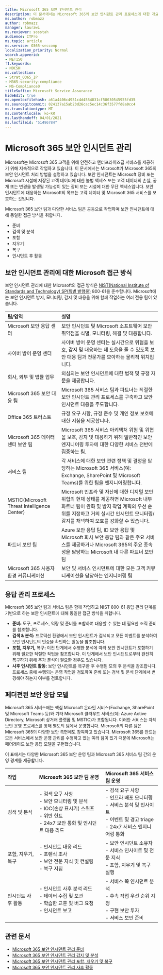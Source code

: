 ```yaml
---
title: Microsoft 365 보안 인시던트 관리
description: 이 문서에서는 Microsoft 365의 보안 인시던트 관리 프로세스에 대한 개요를 제공합니다.
ms.author: robmazz
author: robmazz
manager: laurawi
ms.reviewer: sosstah
audience: ITPro
ms.topic: article
ms.service: O365-seccomp
localization_priority: Normal
search.appverid:
- MET150
f1.keywords:
- NOCSH
ms.collection:
- Strat_O365_IP
- M365-security-compliance
- MS-Compliance0
titleSuffix: Microsoft Service Assurance
hideEdit: true
ms.openlocfilehash: a61a4406c4951c4d4584831cf58030545955fd35
ms.sourcegitcommit: 024137a15ab23d26cac5ec14c36f3577fd8a0cc4
ms.translationtype: MT
ms.contentlocale: ko-KR
ms.lasthandoff: 04/01/2021
ms.locfileid: "51496784"
---
```

# <a name="microsoft-365-security-incident-management"></a>Microsoft 365 보안 인시던트 관리

Microsoft는 Microsoft 365 고객을 위해 안전하고 엔터프라이즈급 서비스를 제공하기 위해 지속적으로 작업하고 있습니다. 이 문서에서는 Microsoft가 Microsoft 365의 보안 인시던트 처리 방법을 설명하고 있습니다. 보안 인시던트는 Microsoft 장비 또는 Microsoft 시설에 저장된 고객 데이터에 대한 불법 액세스 또는 고객 데이터의 손실, 공개 또는 변경을 발생될 가능성이 있는 장비 또는 시설에 대한 무단 액세스입니다. 보안 인시던트에 대응하는 Microsoft의 목표는 고객 데이터 및 Microsoft 365 서비스를 보호하는 것입니다.

Microsoft 365 보안 팀과 다양한 서비스 팀은 공동으로 작업하며 보안 인시던트에 대해 동일한 접근 방식을 취합니다.

- 준비
- 검색 및 분석
- 포함
- 지우기
- 복구
- 인시던트 후 활동

## <a name="microsoft-approach-to-security-incident-management"></a>보안 인시던트 관리에 대한 Microsoft 접근 방식

보안 인시던트 관리에 대한 Microsoft의 접근 방식은 [NIST(National Institute of Standards and Technology) SP(특별 발행물)](https://www.nist.gov/) 800-61을 준수합니다. Microsoft에는 보안 인시던트 방지, 모니터링, 감지 및 대응을 위해 함께 작업하는 여러 전용 팀이 있습니다.

|**팀/영역**|**설명**|
|:------------|:--------------|
| Microsoft 보안 응답 센터 | 보안 인시던트 및 Microsoft 소프트웨어 보안 취약점을 식별, 모니터링, 해결 및 대응합니다. |
| 사이버 방어 운영 센터 | 사이버 방어 운영 센터는 실시간으로 위협을 보호, 감지 및 대응하는 데 도움을 줄 수 있도록 보안 대응 팀과 전문가를 모아하는 물리적 위치입니다. |
| 회사, 외부 및 법률 업무 | 의심되는 보안 인시던트에 대한 법적 및 규정 자문을 제공합니다. |
| Microsoft 365 보안 대응 팀 | Microsoft 365 서비스 팀과 파트너는 적절한 보안 인시던트 관리 프로세스를 구축하고 보안 인시던트 대응을 주도합니다. |
| Office 365 트러스트 | 규정 요구 사항, 규정 준수 및 개인 정보 보호에 대한 지침을 제공합니다. |
| Microsoft 365 데이터 센터 보안 팀 | Microsoft 365 서비스 아키텍처 위험 및 위협을 보호, 감지 및 대응하기 위해 일반적인 보안 엔지니어링 투자에 대한 다양한 서비스 전반에 집중하는 팀. |
| 서비스 팀 | 각 서비스에 대한 보안 관련 정책 및 결정을 담당하는 Microsoft 365 서비스(예: Exchange, SharePoint 및 Microsoft Teams)를 위한 팀을 엔지니어링합니다. |
| MSTIC(Microsoft Threat Intelligence Center) | Microsoft 인프라 및 자산에 대한 디지털 보안 위협의 현재 상태를 제공하면 Microsoft 내부 파트너 팀이 완화 및 방지 작업 계획의 우선 순위를 지정하고 거의 실시간 인시던트 모니터링/감지를 채택하여 보호를 강화할 수 있습니다. |
| 파트너 보안 팀 | Azure 보안 응답 팀, ID 보안 응답 및 Microsoft 회사 보안 응답 팀과 같은 주요 서비스를 제공하거나 Microsoft 365의 주요 종속성을 담당하는 Microsoft 내 다른 파트너 보안 팀 |
| Microsoft 365 사용자 환경 커뮤니케이션 | 보안 및 서비스 인시던트에 대한 모든 고객 커뮤니케이션을 담당하는 엔지니어링 팀 |

## <a name="response-management-process"></a>응답 관리 프로세스

Microsoft 365 보안 팀과 서비스 팀은 함께 작업하고 NIST 800-61 응답 관리 단계를 기반으로 하는 보안 인시던트에 대해 동일한 접근 방식을 취합니다.

- **준비:** 도구, 프로세스, 역량 및 준비를 포함하여 대응할 수 있는 데 필요한 조직 준비를 참조합니다.
- **검색 & 분석:** 프로덕션 환경에서 보안 인시던트가 검색되고 모든 이벤트를 분석하여 보안 인시던트의 인증을 확인하는 활동을 참조합니다.
- **포함, 지우기,** 복구: 이전 단계에서 수행한 분석에 따라 보안 인시던트가 포함하기 위해 필요한 적절한 작업을 참조합니다. 이 단계에서 보안 인시던트로부터 완전히 복구하기 위해 추가 분석이 필요한 경우도 있습니다.
- **사후 인시던트 활동:** 보안 인시던트를 복구한 후 수행된 모의 후 분석을 참조합니다. 프로세스 중에 수행되는 운영 작업을 검토하여 준비 또는 검색 및 분석 단계에서 변경해야 하는지 여부를 검토합니다.

## <a name="federated-security-response-model"></a>페더전된 보안 응답 모델

Microsoft 365 서비스에는 핵심 Microsoft 온라인 서비스(Exchange, SharePoint 및 Microsoft Teams 등)와 기타 Microsoft 클라우드 서비스(예: Azure Active Directory, Microsoft 상거래 플랫폼 및 MSTIC)가 포함됩니다. 이러한 서비스는 자체 보안 운영 프로세스를 통해 별도의 팀에서 운영합니다. Microsoft의 다른 팀은 Microsoft 365의 다양한 보안 측면에도 참여하고 있습니다. Microsoft 365를 만드는 모든 서비스에서 보안 운영 관리를 수행하고 있는 여러 팀이 있기 때문에 Microsoft는 페더레이드 보안 응답 모델을 구현했습니다.

이 표에서는 다양한 Microsoft 365 보안 운영 팀과 Microsoft 365 서비스 팀 간의 운영 경계를 제공합니다.

|**작업**|**Microsoft 365 보안 팀 운영**|**Microsoft 365 서비스 팀 운영**|
|:-----------|:-----------------------------------------|:----------------------------------------|
| 검색 및 분석 | - 검색 요구 사항 <br> - 보안 모니터링 및 분석 <br> - IOC(손상 표시기) 스위프 <br> - 위반 헌트 <br> - 24x7 보안 통화 및 인시던트 대응 리드 | - 검색 요구 사항 <br> - 인프라 배포 모니터링 <br> - 서비스 분석 및 인사이트 <br> - 이벤트 및 경고 triage <br> - 24x7 서비스 엔지니어링 통화  |
| 포함, 지우기, 복구 | - 인시던트 대응 리드 <br> - 포렌식 조사 <br> - 보안 전문 지식 및 컨설팅 <br> - 복구 지침 | - 보안 인시던트 소유자 <br> - 서비스 인사이트 및 전문 지식 <br> - 포함, 지우기 및 복구 실행 |
| 인시던트 사후 활동 | - 인시던트 사후 분석 리드 <br> - 데이터 수집 및 보관 <br> - 학습한 교훈 및 버그 요청 <br> - 인시던트 보고 | - 서비스 쪽 인시던트 분석 <br> - 후속 작업 우선 순위 지정 <br> - 구현 보안 투자 <br> - 서비스 보안 준비 |

## <a name="related-articles"></a>관련 문서

- [Microsoft 365 보안 인시던트 관리 준비](assurance-sim-preparation.md)
- [Microsoft 365 보안 인시던트 관리 감지 및 분석](assurance-sim-detection-analysis.md)
- [Microsoft 365 보안 인시던트 관리 포함, 지우기 및 복구](assurance-sim-containment-eradication-recovery.md)
- [Microsoft 365 보안 인시던트 관리 사후 활동](assurance-sim-post-incident-activity.md)
